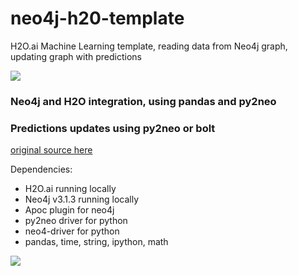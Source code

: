 # neo4j-h20-template
H2O.ai Machine Learning template, reading data from Neo4j graph, updating graph with predictions

![](https://i1.wp.com/dataaspirant.com/wp-content/uploads/2017/01/irises.png?w=600)

### Neo4j and H2O integration, using pandas and py2neo
### Predictions updates using py2neo or bolt

[original source here](https://anaconda.org/koverholt/h2o-kmeans-clustering/notebook)

Dependencies:
* H2O.ai running locally
* Neo4j v3.1.3 running locally
* Apoc plugin for neo4j
* py2neo driver for python
* neo4-driver for python
* pandas, time, string, ipython, math


![](https://cloud.githubusercontent.com/assets/5991751/26788723/0a5be6fe-49c3-11e7-938d-dd79a9149966.png)
